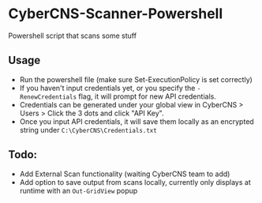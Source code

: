 # CyberCNS-Scanner-Powershell

Powershell script that scans some stuff

## Usage

* Run the powershell file (make sure Set-ExecutionPolicy is set correctly)
* If you haven't input credentials yet, or you specify the `-RenewCredentials` flag, it will prompt for new API credentials.
* Credentials can be generated under your global view in CyberCNS > Users > Click the 3 dots and click "API Key".
* Once you input API credentials, it will save them locally as an encrypted string under `C:\CyberCNS\Credentials.txt`

## Todo:

* Add External Scan functionality (waiting CyberCNS team to add)
* Add option to save output from scans locally, currently only displays at runtime with an `Out-GridView` popup
